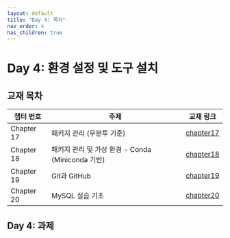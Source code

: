 ```yaml
---
layout: default
title: "Day 4: 목차"
nav_order: 4
has_children: true
---
```


# Day 4: 환경 설정 및 도구 설치

## 교재 목차

| 챕터 번호  | 주제                                        | 교재 링크               |
|------------|---------------------------------------------|--------------------------|
| Chapter 17 | 패키지 관리 (우분투 기준)              | [chapter17](chapter17/)  |
| Chapter 18 | 패키지 관리 및 가상 환경 - Conda (Miniconda 기반) | [chapter18](chapter18/)  |
| Chapter 19 | Git과 GitHub                                 | [chapter19](chapter19/)  |
| Chapter 20 | MySQL 실습 기초                              | [chapter20](chapter20/)  |

## Day 4: 과제

